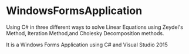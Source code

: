 # WindowsFormsApplication
Using C# in three different ways to solve Linear Equations using Zeydel's Method, Iteration Method,and Cholesky Decomposition methods.

It is a Windows Forms Application using C# and Visual Studio 2015
